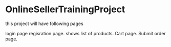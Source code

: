 # OnlineSellerTrainingProject


this project will have following pages

login page
regisration page. 
shows list of products. 
Cart page.
Submit order page. 
